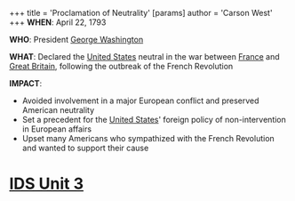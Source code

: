 +++
 title = 'Proclamation of Neutrality'
[params]
	author = 'Carson West'
+++
**WHEN**: April 22, 1793

**WHO**: President [George Washington](./../george-washington/)

**WHAT**: Declared the [United States](./../united-states/) neutral in the war between [France](./../france/) and [Great Britain](./../great-britain/), following the outbreak of the French Revolution

**IMPACT**:
* Avoided involvement in a major European conflict and preserved American neutrality
* Set a precedent for the [United States](./../united-states/)' foreign policy of non-intervention in European affairs
* Upset many Americans who sympathized with the French Revolution and wanted to support their cause
# [IDS Unit 3](./../ids-unit-3/)